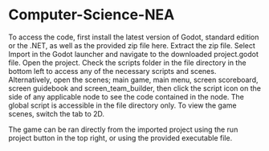 # Computer-Science-NEA
To access the code, first install the latest version of Godot, standard edition or the .NET, as well as the provided zip file here.
Extract the zip file. Select Import in the Godot launcher and navigate to the downloaded project.godot file. Open the project.
Check the scripts folder in the file directory in the bottom left to access any of the necessary scripts and scenes. Alternatively, open the scenes; main game, main menu, screen scoreboard, screen guidebook and screen_team_builder, then click the script icon on the side of any applicable node to see the code contained in the node. The global script is accessible in the file directory only.
To view the game scenes, switch the tab to 2D.

The game can be ran directly from the imported project using the run project button in the top right, or using the provided executable file.
